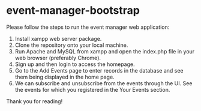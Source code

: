# event-manager-bootstrap
Please follow the steps to run the event manager web application:

1. Install xampp web server package.
2. Clone the repository onto your local machine.
3. Run Apache and MySQL from xampp and open the index.php file in your web browser (preferably Chrome).
4. Sign up and then login to access the homepage.
5. Go to the Add Events page to enter records in the database and see them being displayed in the home page.
6. We can subscribe and unsubscribe from the events through the UI. See the events for which you registered in the Your Events   section.

  Thank you for reading!
